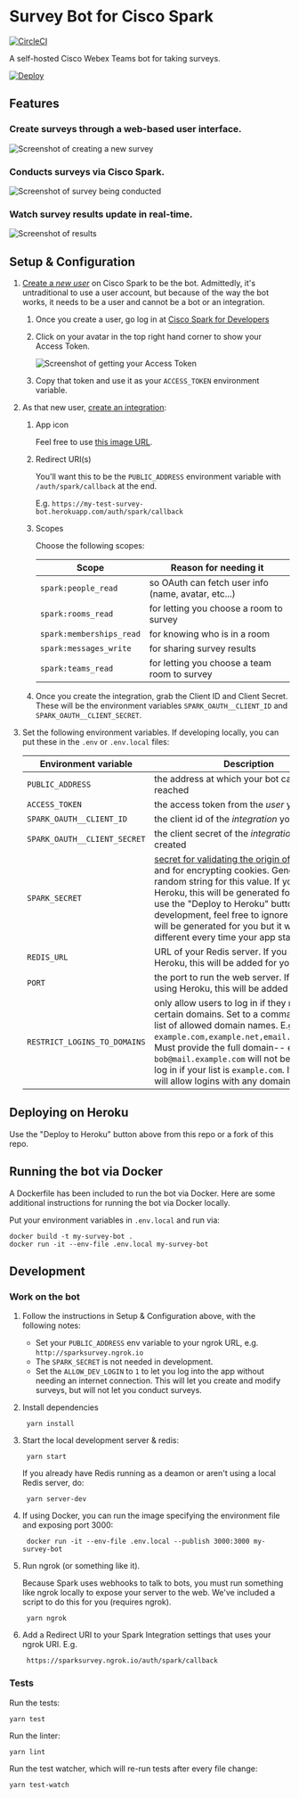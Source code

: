 # Survey Bot for Cisco Spark

[![CircleCI](https://circleci.com/gh/promptworks/ciscospark-survey-bot.svg?style=svg)](https://circleci.com/gh/promptworks/ciscospark-survey-bot)

A self-hosted Cisco Webex Teams bot for taking surveys.

[![Deploy](https://www.herokucdn.com/deploy/button.png)](https://heroku.com/deploy)

## Features

### Create surveys through a web-based user interface.

![Screenshot of creating a new survey](https://user-images.githubusercontent.com/9061/29992153-c486f476-8f62-11e7-843e-2df724b8f47c.png)

### Conducts surveys via Cisco Spark.

![Screenshot of survey being conducted](https://user-images.githubusercontent.com/9061/29992198-cf2c46be-8f63-11e7-950e-8f419f0d1254.png)

### Watch survey results update in real-time.

![Screenshot of results](https://user-images.githubusercontent.com/9061/29992267-835d3066-8f65-11e7-80c3-b724ce3d4dfb.png)

## Setup & Configuration

1. [Create a *new user*](https://web.ciscospark.com/) on Cisco Spark to be the bot. Admittedly, it's untraditional to use a user account, but because of the way the bot works, it needs to be a user and cannot be a bot or an integration.

    1. Once you create a user, go log in at [Cisco Spark for Developers](https://developer.ciscospark.com)
    2. Click on your avatar in the top right hand corner to show your Access Token.

        ![Screenshot of getting your Access Token](https://user-images.githubusercontent.com/9061/30224732-dfbe4e02-949d-11e7-9c83-53e02fefecbb.png)
    3. Copy that token and use it as your `ACCESS_TOKEN` environment variable.

2. As that new user, [create an integration](https://developer.ciscospark.com/add-integration.html):

    1. App icon

        Feel free to use [this image URL](https://user-images.githubusercontent.com/9061/30225018-ea671072-949e-11e7-964a-200ef94f792e.png).

    2. Redirect URI(s)

        You'll want this to be the `PUBLIC_ADDRESS` environment variable with `/auth/spark/callback` at the end.

        E.g. `https://my-test-survey-bot.herokuapp.com/auth/spark/callback`

    3. Scopes

        <!-- pulled from src/webui/auth/sparkScopes.js -->
        Choose the following scopes:

        | Scope                    | Reason for needing it                               |
        | ------------------------ | --------------------------------------------------- |
        | `spark:people_read`      | so OAuth can fetch user info (name, avatar, etc...) |
        | `spark:rooms_read`       | for letting you choose a room to survey             |
        | `spark:memberships_read` | for knowing who is in a room                        |
        | `spark:messages_write`   | for sharing survey results                          |
        | `spark:teams_read`       | for letting you choose a team room to survey        |

    4. Once you create the integration, grab the Client ID and Client Secret.
      These will be the environment variables `SPARK_OAUTH__CLIENT_ID` and `SPARK_OAUTH__CLIENT_SECRET`.



3. Set the following environment variables. If developing locally, you can put these in the `.env` or `.env.local` files:


    | Environment variable         | Description                                                                                                                                                                                                                                                                                                                                                                                                         |
    | ---------------------------- | ------------------------------------------------------------------------------------------------------------------------------------------------------------------------------------------------------------------------------------------------------------------------------------------------------------------------------------------------------------------------------------------------------------------- |
    | `PUBLIC_ADDRESS`             | the address at which your bot can be reached                                                                                                                                                                                                                                                                                                                                                                        |
    | `ACCESS_TOKEN`               | the access token from the *user* you created                                                                                                                                                                                                                                                                                                                                                                        |
    | `SPARK_OAUTH__CLIENT_ID`     | the client id of the *integration* you created                                                                                                                                                                                                                                                                                                                                                                      |
    | `SPARK_OAUTH__CLIENT_SECRET` | the client secret of the *integration* you created                                                                                                                                                                                                                                                                                                                                                                  |
    | `SPARK_SECRET`               | [secret for validating the origin of webhooks](https://developer.ciscospark.com/webhooks-explained.html#auth) and for encrypting cookies. Generate a random string for this value. If you are using Heroku, this will be generated for you if you use the "Deploy to Heroku" button. In development, feel free to ignore this as one will be generated for you but it will be different every time your app starts. |
    | `REDIS_URL`                  | URL of your Redis server. If you are using Heroku, this will be added for you.                                                                                                                                                                                                                                                                                                                                      |
    | `PORT`                       | the port to run the web server. If you are using Heroku, this will be added for you.                                                                                                                                                                                                                                                                                                                                |
    | `RESTRICT_LOGINS_TO_DOMAINS` | only allow users to log in if they match certain domains. Set to a comma separated list of allowed domain names. E.g. `example.com,example.net,email.example.biz`. Must provide the full domain-- e.g. `bob@mail.example.com` will not be allowed to log in if your list is `example.com`. If not set, it will allow logins with any domain name.                                                                   |

## Deploying on Heroku

Use the "Deploy to Heroku" button above from this repo or a fork of this repo.

## Running the bot via Docker

A Dockerfile has been included to run the bot via Docker. Here are some additional instructions for running the bot via Docker locally.

Put your environment variables in `.env.local` and run via:

    docker build -t my-survey-bot .
    docker run -it --env-file .env.local my-survey-bot

## Development

### Work on the bot

1. Follow the instructions in Setup & Configuration above, with the following notes:

    - Set your `PUBLIC_ADDRESS` env variable to your ngrok URL, e.g. `http://sparksurvey.ngrok.io`
    - The `SPARK_SECRET` is not needed in development.
    - Set the `ALLOW_DEV_LOGIN` to `1` to let you log into the app without needing an internet connection. This will let you create and modify surveys, but will not let you conduct surveys.

1. Install dependencies

        yarn install

1. Start the local development server & redis:

        yarn start

    If you already have Redis running as a deamon or aren't using a local Redis server, do:

        yarn server-dev


1. If using Docker, you can run the image specifying the environment file and
   exposing port 3000:

        docker run -it --env-file .env.local --publish 3000:3000 my-survey-bot

1. Run ngrok (or something like it).

    Because Spark uses webhooks to talk to bots, you must run something like
    ngrok locally to expose your server to the web.  We've included a script to
    do this for you (requires ngrok).

        yarn ngrok

1. Add a Redirect URI to your Spark Integration settings that uses your ngrok URI. E.g.

        https://sparksurvey.ngrok.io/auth/spark/callback

### Tests

Run the tests:

    yarn test

Run the linter:

    yarn lint

Run the test watcher, which will re-run tests after every file change:

    yarn test-watch
